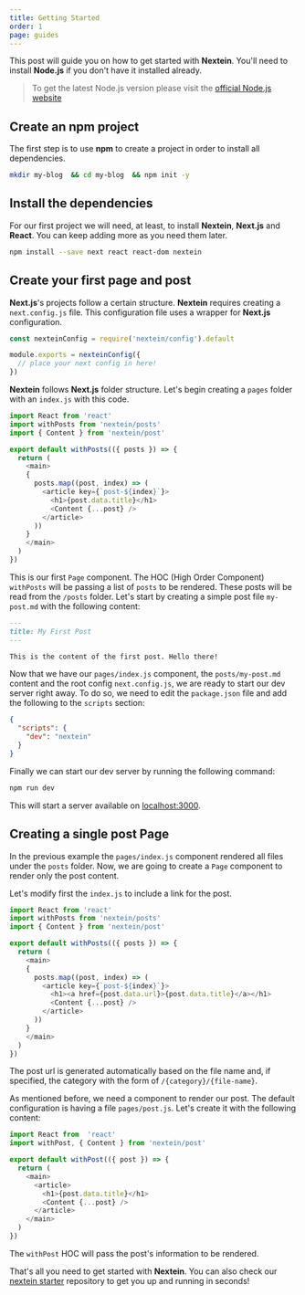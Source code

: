 ```yaml
---
title: Getting Started
order: 1
page: guides
---
```


This post will guide you on how to get started with **Nextein**. You'll need to install **Node.js** if you don't have it installed already. 

> To get the latest Node.js version please visit the [official Node.js website](https://nodejs.org/en/download/)

## Create an npm project

The first step is to use **npm** to create a project in order to install all dependencies.

```bash
mkdir my-blog  && cd my-blog  && npm init -y

```
## Install the dependencies

For our first project we will need, at least, to install **Nextein**, **Next.js** and **React**. You can keep adding more as you need them later.

```bash
npm install --save next react react-dom nextein

```
## Create your first page and post

**Next.js**'s projects follow a certain structure. **Nextein** requires creating a `next.config.js` file. This configuration file uses a wrapper for **Next.js** configuration.

```js
const nexteinConfig = require('nextein/config').default

module.exports = nexteinConfig({
  // place your next config in here!
})
```

**Nextein** follows **Next.js** folder structure. Let's begin creating a `pages` folder with an `index.js` with this code.

```js
import React from 'react'
import withPosts from 'nextein/posts'
import { Content } from 'nextein/post'

export default withPosts(({ posts }) => {
  return (
    <main>
    {
      posts.map((post, index) => (        
        <article key={`post-${index}`}>
          <h1>{post.data.title}</h1>
          <Content {...post} />
        </article>
      ))
    }
    </main>
  )
})

```

This is our first `Page` component. The HOC (High Order Component) `withPosts` will be passing a list of `posts` to be rendered. These posts will be read from the `/posts` folder. Let's start by creating a simple post file `my-post.md` with the following content:

```md
---
title: My First Post
---

This is the content of the first post. Hello there! 
```

Now that we have our `pages/index.js` component, the `posts/my-post.md` content and the root config `next.config.js`, we are ready to start our dev server right away. To do so, we need to edit the `package.json` file and add the following to the `scripts` section:

```json
{
  "scripts": {
    "dev": "nextein"
  }
}

```
Finally we can start our dev server by running the following command:

```bash
npm run dev
```

This will start a server available on [localhost:3000](http://localhost:3000).

## Creating a single post Page

In the previous example the `pages/index.js` component rendered all files under the `posts` folder. Now, we are going to create a `Page` component to render only the post content.

Let's modify first the `index.js` to include a link for the post.

```js
import React from 'react'
import withPosts from 'nextein/posts'
import { Content } from 'nextein/post'

export default withPosts(({ posts }) => {
  return (
    <main>
    {
      posts.map((post, index) => (        
        <article key={`post-${index}`}>
          <h1><a href={post.data.url}>{post.data.title}</a></h1>
          <Content {...post} />
        </article>
      ))
    }
    </main>
  )
})

```

The post url is generated automatically based on the file name and, if specified, the category with the form of `/{category}/{file-name}`.

As mentioned before, we need a component to render our post. The default configuration is having a file  `pages/post.js`. Let's create it with the following content:

```js
import React from  'react'
import withPost, { Content } from 'nextein/post'

export default withPost(({ post }) => {
  return (
    <main>
      <article>
        <h1>{post.data.title}</h1>
        <Content {...post} />
      </article>
    </main>
  )
})

```

The `withPost` HOC will pass the post's information to be rendered.

That's all you need to get started with **Nextein**. You can also check our [nextein starter](https://github.com/elmasse/nextein-starter) repository to get you up and running in seconds!

